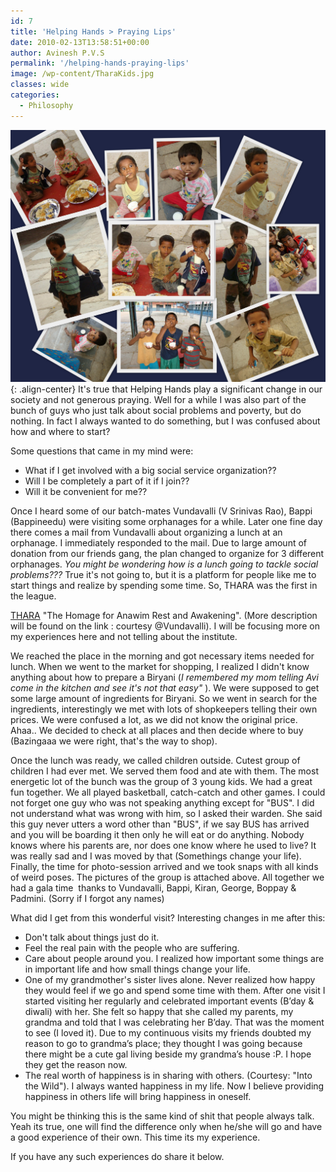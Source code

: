```yaml
---
id: 7
title: 'Helping Hands > Praying Lips'
date: 2010-02-13T13:58:51+00:00
author: Avinesh P.V.S
permalink: '/helping-hands-praying-lips'
image: /wp-content/TharaKids.jpg
classes: wide
categories:
  - Philosophy
---
```

![image-center](/wp-content/TharaKids.jpg){: .align-center}
It's true that Helping Hands play a significant change in our society and not generous praying. 
Well for a while I was also part of the bunch of guys who just talk about social problems and poverty, but do nothing. 
In fact I always wanted to do something, but I was confused about how and where to start?  
  
Some questions that came in my mind were:

  * What if I get involved with a big social service organization?? 
  * Will I be completely a part of it if I join?? 
  * Will it be convenient for me?? 

Once I heard some of our batch-mates Vundavalli (V Srinivas Rao), Bappi (Bappineedu) were visiting some orphanages for a while. 
Later one fine day there comes a mail from Vundavalli about organizing a lunch at an orphanage. 
I immediately responded to the mail. 
Due to large amount of donation from our friends gang, the plan changed to organize for 3 different orphanages. 
_You might be wondering how is a lunch going to tackle social problems???_ 
True it's not going to, but it is a platform for people like me to start things and realize by spending some time. 
So, THARA was the first in the league.

<a title="Thara description" href="http://cheyuta-helpinghands.blogspot.in/2009/07/thara-home-for-anawim-rest-and.html" target="_blank">THARA</a> 
"The Homage for Anawim Rest and Awakening". (More description will be found on the link : courtesy @Vundavalli). 
I will be focusing more on my experiences here and not telling about the institute.

We reached the place in the morning and got necessary items needed for lunch. 
When we went to the market for shopping, I realized I didn't know anything about how to prepare a Biryani (_I remembered my mom telling Avi come in the kitchen and see it's not that easy"_ ). 
We were supposed to get some large amount of ingredients for Biryani.
So we went in search for the ingredients, interestingly we met with lots of shopkeepers telling their own prices. 
We were confused a lot, as we did not know the original price. Ahaa.. We decided to check at all places and then decide where to buy (Bazingaaa we were right, that's the way to shop).


Once the lunch was ready, we called children outside.
Cutest group of children I had ever met. 
We served them food and ate with them.
The most energetic lot of the bunch was the group of 3 young kids. 
We had a great fun together. 
We all played basketball, catch-catch and other games. 
I could not forget one guy who was not speaking anything except for "BUS". 
I did not understand what was wrong with him, so I asked their warden. 
She said this guy never utters a word other than "BUS", if we say BUS has arrived and you will be boarding it then only he will eat or do anything. 
Nobody knows where his parents are, nor does one know where he used to live? 
It was really sad and I was moved by that (Somethings change your life). 
Finally, the time for photo-session arrived and we took snaps with all kinds of weird poses. 
The pictures of the group is attached above. 
All together we had a gala time&nbsp; thanks to Vundavalli, Bappi, Kiran, George, Boppay & Padmini. 
(Sorry if I forgot any names)

What did I get from this wonderful visit?
Interesting changes in me after this:

  * Don't talk about things just do it.
  * Feel the real pain with the people who are suffering. 
  * Care about people around you. I realized how important some things are in important life and how small things change your life.
  * One of my grandmother's sister lives alone. 
  Never realized how happy they would feel if we go and spend some time with them. After one visit I started visiting her regularly and celebrated important events (B&#8217;day & diwali) with her. She felt so happy that she called my parents, my grandma and told that I was celebrating her B&#8217;day. That was the moment to see (I loved it). Due to my continuous visits my friends doubted my reason to go to grandma&#8217;s place; they thought I was going because there might be a cute gal living beside my grandma&#8217;s house :P. I hope they get the reason now. 
  * The real worth of happiness is in sharing with others. (Courtesy: "Into the Wild").
   I always wanted happiness in my life. 
   Now I believe providing happiness in others life will bring happiness in oneself. 
   
You might be thinking this is the same kind of shit that people always talk.
Yeah its true, one will find the difference only when he/she will go and have a good experience of their own. 
This time its my experience.
   
If you have any such experiences do share it below.